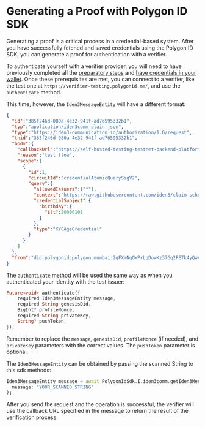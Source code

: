 # Generating a Proof with Polygon ID SDK

Generating a proof is a critical process in a credential-based system. After you have successfully fetched and saved credentials using the Polygon ID SDK, you can generate a proof for authentication with a verifier.

To authenticate yourself with a verifier provider, you will need to have previously completed all the [preparatory steps](https://github.com/0xPolygonID/polygonid-flutter-sdk/blob/develop/AUTH.md) and [have credentials in your wallet](https://github.com/0xPolygonID/polygonid-flutter-sdk/blob/develop/FETCH_CRED.md). Once these prerequisites are met, you can connect to a verifier, like the test one at `https://verifier-testing.polygonid.me/`, and use the `authenticate` method.

This time, however, the `Iden3MessageEntity` will have a different format:

```json
{
  "id":"385f246d-080a-4e32-941f-ad76595332b1",
  "typ":"application/iden3comm-plain-json",
  "type":"https://iden3-communication.io/authorization/1.0/request",
  "thid":"385f246d-080a-4e32-941f-ad76595332b1",
  "body":{
    "callbackUrl":"https://self-hosted-testing-testnet-backend-platform.polygonid.me/api/callback?sessionId=229765",
    "reason":"test flow",
    "scope":[
      {
        "id":1,
        "circuitId":"credentialAtomicQuerySigV2",
        "query":{
          "allowedIssuers":["*"],
          "context":"https://raw.githubusercontent.com/iden3/claim-schema-vocab/main/schemas/json-ld/kyc-v3.json-ld",
          "credentialSubject":{
            "birthday":{
              "$lt":20000101
            }
          },
          "type":"KYCAgeCredential"
        }
      }
    ]
  },
  "from":"did:polygonid:polygon:mumbai:2qFXmNqGWPrLqDowKz37Gq2FETk4yQwVUVUqeBLmf9"
}
```

The `authenticate` method will be used the same way as when you authenticated your identity with the test issuer:

```dart
Future<void> authenticate({
    required Iden3MessageEntity message,
    required String genesisDid,
    BigInt? profileNonce,
    required String privateKey,
    String? pushToken,
});
```

Remember to replace the `message`, `genesisDid`, `profileNonce` (if needed), and `privateKey` parameters with the correct values. The `pushToken` parameter is optional.

The `Iden3MessageEntity` can be obtained by passing the scanned String to this sdk methods:
```dart
Iden3MessageEntity message = await PolygonIdSdk.I.iden3comm.getIden3Message(
  message: "YOUR_SCANNED_STRING"
);
```

After you send the request and the operation is successful, the verifier will use the callback URL specified in the message to return the result of the verification process.